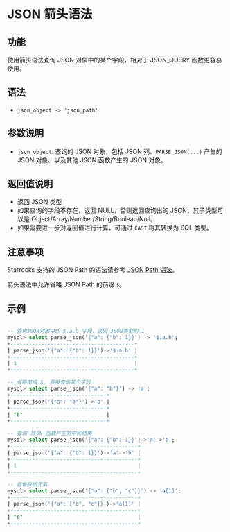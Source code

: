# JSON 箭头语法

## 功能

使用箭头语法查询 JSON 对象中的某个字段，相对于 JSON_QUERY 函数更容易使用。

## 语法

- `json_object -> 'json_path'`

## 参数说明

- `json_object`: 查询的 JSON 对象，包括 JSON 列、`PARSE_JSON(...)` 产生的 JSON 对象、以及其他 JSON 函数产生的 JSON 对象。

## 返回值说明

- 返回 JSON 类型
- 如果查询的字段不存在，返回 NULL，否则返回查询出的 JSON，其子类型可以是 Object/Array/Number/String/Boolean/Null。
- 如果需要进一步对返回值进行计算，可通过 `CAST` 将其转换为 SQL 类型。

## 注意事项

Starrocks 支持的 JSON Path 的语法请参考 [JSON Path 语法](./json_path.md)。

箭头语法中允许省略 JSON Path 的前缀 `$`。

## 示例

```sql

-- 查询JSON对象中的 $.a.b 字段，返回 JSON类型的 1
mysql> select parse_json('{"a": {"b": 1}}') -> '$.a.b';
+----------------------------------------+
| parse_json('{"a": {"b": 1}}')->'$.a.b' |
+----------------------------------------+
| 1                                      |
+----------------------------------------+

-- 省略前缀 $, 直接查询某个字段
mysql> select parse_json('{"a": "b"}') -> 'a';
+-------------------------------+
| parse_json('{"a": "b"}')->'a' |
+-------------------------------+
| "b"                           |
+-------------------------------+

-- 查询 JSON 函数产生的中间结果
mysql> select parse_json('{"a": {"b": 1}}')->'a'->'b';
+-----------------------------------------+
| parse_json('{"a": {"b": 1}}')->'a'->'b' |
+-----------------------------------------+
| 1                                       |
+-----------------------------------------+

-- 查询数组元素
mysql> select parse_json('{"a": ["b", "c"]}') -> 'a[1]';
+-----------------------------------------+
| parse_json('{"a": ["b", "c"]}')->'a[1]' |
+-----------------------------------------+
| "c"                                     |
+-----------------------------------------+

```
